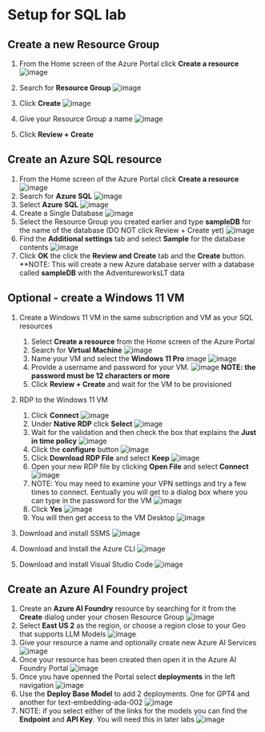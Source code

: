 # Setup for SQL lab

## Create a new Resource Group
1. From the Home screen of the Azure Portal click **Create a resource** ![image](https://github.com/user-attachments/assets/c1e64aee-aa4c-4c42-9e98-df4a0fba38a7)

2. Search for **Resource Group** ![image](https://github.com/user-attachments/assets/ccc0e0ad-0c69-42db-bc39-fa72f285afc9)

3. Click **Create** ![image](https://github.com/user-attachments/assets/cefefe94-ce57-43d9-823e-8a476a4fc4bb)

4. Give your Resource Group a name ![image](https://github.com/user-attachments/assets/73c752d0-868e-4542-b687-de9ca54259de)

5. Click **Review + Create**

## Create an Azure SQL resource
1. From the Home screen of the Azure Portal click **Create a resource** ![image](https://github.com/user-attachments/assets/c1e64aee-aa4c-4c42-9e98-df4a0fba38a7)
2. Search for **Azure SQL** ![image](https://github.com/user-attachments/assets/b3c333bf-3864-4e00-9f22-52b7ee7294a8)
3. Select **Azure SQL** ![image](https://github.com/user-attachments/assets/41a5283c-22dc-4f03-94f2-9de4df5b87d6)
4. Create a Single Database  ![image](https://github.com/user-attachments/assets/ea57664e-992c-4fb9-a78a-5252e95629a2)
5. Select the Resource Group you created earlier and type **sampleDB** for the name of the database (DO NOT click Review + Create yet) ![image](https://github.com/user-attachments/assets/ae6c390b-bd21-4184-915d-c4d86b8742a9)
6. Find the **Additional settings** tab and select **Sample** for the database contents ![image](https://github.com/user-attachments/assets/402e03a4-fef4-40fa-98f9-901473b0c16d)
7. Click **OK** the click the **Review and Create** tab and the **Create** button.
**NOTE: This will create a new Azure database server with a database called **sampleDB** with the AdventureworksLT data  

 
## Optional - create a Windows 11 VM 

1. Create a Windows 11 VM in the same subscription and VM as your SQL resources
   1. Select **Create a resource** from the Home screen of the Azure Portal
   1. Search for **Virtual Machine** ![image](https://github.com/user-attachments/assets/7db852f0-42c2-4657-aad4-b37617399848)
   2. Name your VM and select the **Windows 11 Pro** image ![image](https://github.com/user-attachments/assets/002a10a6-bc84-4ac1-b173-aaf6183a75a2)
   3. Provide a username and password for your VM. ![image](https://github.com/user-attachments/assets/3b3295cd-aae6-4f82-b1e7-cb177ca3f316) **NOTE: the password must be 12 characters or more**
   4. Click **Review + Create** and wait for the VM to be provisioned
  
1. RDP to the Windows 11 VM
   1. Click **Connect** ![image](https://github.com/user-attachments/assets/1f0441b0-76ce-4187-83c6-72753547d66a)
   2. Under **Native RDP** click **Select** ![image](https://github.com/user-attachments/assets/ab3f8c84-4553-4798-8e9d-eac097451cca)
   3. Wait for the validation and then check the box that explains the **Just in time policy** ![image](https://github.com/user-attachments/assets/52c26d69-c4d3-480e-a992-47c2d54476f0)
   4. Click the **configure** button  ![image](https://github.com/user-attachments/assets/68ed4abc-62cb-4698-badc-10b5cf6fdd99)
   5. Click **Download RDP File** and select **Keep**  ![image](https://github.com/user-attachments/assets/1a6c2b7b-eca7-4b08-9dab-c4e35ce88934)
   6. Open your new RDP file by clicking **Open File** and select **Connect** ![image](https://github.com/user-attachments/assets/01c63b2d-0496-4aa8-b29b-82dfd14bcd8e)
   7. NOTE: You may need to examine your VPN settings and try a few times to connect.  Eentually you will get to a dialog box where you can type in the password for the VM  ![image](https://github.com/user-attachments/assets/80e7af1f-90b5-46c5-b904-057698ed7cd8)
   8. Click **Yes** ![image](https://github.com/user-attachments/assets/cbab34d7-8020-468b-8ff3-92bc43751a95)
   9. You will then get access to the VM Desktop ![image](https://github.com/user-attachments/assets/a0b857d3-12f5-4eaa-8717-6f2bcc5e6b46)

1. Download and install SSMS ![image](https://github.com/user-attachments/assets/856ffaf2-e515-47fc-93f3-0e5f040f3071)
   
1. Download and Install the Azure CLI ![image](https://github.com/user-attachments/assets/cac0b32d-da33-4cdd-81dc-2ad9d534100a)

1. Download and install Visual Studio Code ![image](https://github.com/user-attachments/assets/23594cfb-0a78-45a2-a005-9486e3cfc5c6)



## Create an Azure AI Foundry project

1. Create an **Azure AI Foundry** resource by searching for it from the **Create** dialog under your chosen Resource Group ![image](https://github.com/user-attachments/assets/56ab9b43-d69a-468d-bcf6-7138340d65b6)
2. Select **East US 2** as the region, or choose a region close to your Geo that supports LLM Models ![image](https://github.com/user-attachments/assets/5a1c48b8-7850-4a0c-9ef6-d9166e229d56)
3. Give your resource a name and optionally create new Azure AI Services ![image](https://github.com/user-attachments/assets/347f4ef4-95b5-4814-bb46-9ee97e7835c1)
4. Once your resource has been created then open it in the Azure AI Foundry Portal  ![image](https://github.com/user-attachments/assets/3253e86d-10eb-4cfc-b015-0519def1b0c4)
5. Once you have openned the Portal select **deployments** in the left navigation ![image](https://github.com/user-attachments/assets/98d289bc-be3c-493f-811f-2f8700bbb2c9)
6. Use the **Deploy Base Model** to add 2 deployments.  One for GPT4 and another for text-embedding-ada-002 ![image](https://github.com/user-attachments/assets/fa4c7472-90f0-4c2f-b981-211bae552cb4)
7. NOTE: if you select either of the links for the models you can find the **Endpoint** and **API Key**.  You will need this in later labs  ![image](https://github.com/user-attachments/assets/d14d82fd-91b0-4cde-9c95-44c4a1e25421)






 
